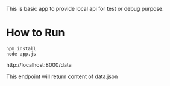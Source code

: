 
This is basic app to provide local api for test or debug purpose.

# How to Run
`npm install`  
`node app.js`

http://localhost:8000/data

This endpoint will return content of data.json

